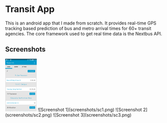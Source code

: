 Transit App
===========

This is an android app that I made from scratch. It provides real-time GPS tracking based prediction of bus and metro arrival times for 60+ transit agencies. The core framework used to get real time data is the Nextbus API.

Screenshots
-----------


<img src="screenshots/sc1.png" alt="Screenshot 1" width="20%"/>
![Screenshot 1](screenshots/sc1.png)
![Screenshot 2](screenshots/sc2.png) ![Screenshot 3](screenshots/sc3.png)
